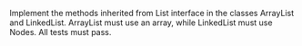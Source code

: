 Implement the methods inherited from List interface in the classes ArrayList and LinkedList.
ArrayList must use an array, while LinkedList must use Nodes.
All tests must pass.